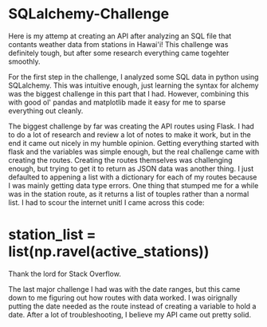 # SQLalchemy-Challenge

Here is my attemp at creating an API after analyzing an SQL file that contants weather data from stations in Hawai'i! This challenge was definitely tough, but after some research everything came togehter smoothly.

For the first step in the challenge, I analyzed some SQL data in python using SQLalchemy. This was intuitive enough, just learning the syntax for alchemy was the biggest challenge in this part that I had. However, combining this with good ol' pandas and matplotlib made it easy for me to sparse everything out cleanly. 

The biggest challenge by far was creating the API routes using Flask. I had to do a lot of research and review a lot of notes to make it work, but in the end it came out nicely in my humble opinion. Getting everything started with flask and the variables was simple enough, but the real challenge came with creating the routes. Creating the routes themselves was challenging enough, but trying to get it to return as JSON data was another thing. I just defaulted to appening a list with a dictionary for each of my routes because I was mainly getting data type errors. One thing that stumped me for a while was in the station route, as it returns a list of touples rather than a normal list. I had to scour the internet unitl I came across this code:

# station_list = list(np.ravel(active_stations))
 
Thank the lord for Stack Overflow.

The last major challenge I had was with the date ranges, but this came down to me figuring out how routes with data worked. I was oirignally putting the date needed as the route instead of creating a variable to hold a date. After a lot of troubleshooting, I believe my API came out pretty solid. 

